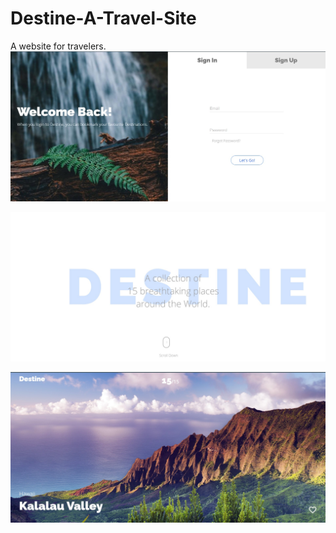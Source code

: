 # Destine-A-Travel-Site
A website for travelers. 
![plot](./destine3.jpg)

![plot](./destine1.jpg)

![plot](./destine2.jpg)


